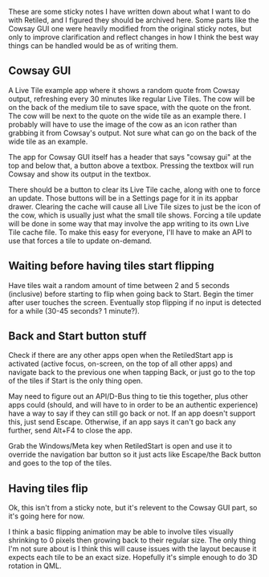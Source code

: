 These are some sticky notes I have written down about what I want to do with Retiled, and I figured they should be archived here. Some parts like the Cowsay GUI one were heavily modified from the original sticky notes, but only to improve clarification and reflect changes in how I think the best way things can be handled would be as of writing them.

## Cowsay GUI

A Live Tile example app where it shows a random quote from Cowsay output, refreshing every 30 minutes like regular Live Tiles. The cow will be on the back of the medium tile to save space, with the quote on the front. The cow will be next to the quote on the wide tile as an example there. I probably will have to use the image of the cow as an icon rather than grabbing it from Cowsay's output. Not sure what can go on the back of the wide tile as an example.

The app for Cowsay GUI itself has a header that says "cowsay gui" at the top and below that, a button above a textbox. Pressing the textbox will run Cowsay and show its output in the textbox.

There should be a button to clear its Live Tile cache, along with one to force an update. Those buttons will be in a Settings page for it in its appbar drawer. Clearing the cache will cause all Live Tile sizes to just be the icon of the cow, which is usually just what the small tile shows. Forcing a tile update will be done in some way that may involve the app writing to its own Live Tile cache file. To make this easy for everyone, I'll have to make an API to use that forces a tile to update on-demand.

## Waiting before having tiles start flipping

Have tiles wait a random amount of time between 2 and 5 seconds (inclusive) before starting to flip when going back to Start. Begin the timer after user touches the screen. Eventually stop flipping if no input is detected for a while (30-45 seconds? 1 minute?).

## Back and Start button stuff

Check if there are any other apps open when the RetiledStart app is activated (active focus, on-screen, on the top of all other apps) and navigate back to the previous one when tapping Back, or just go to the top of the tiles if Start is the only thing open.

May need to figure out an API/D-Bus thing to tie this together, plus other apps could (should, and will have to in order to be an authentic experience) have a way to say if they can still go back or not. If an app doesn't support this, just send Escape. Otherwise, if an app says it can't go back any further, send Alt+F4 to close the app.

Grab the Windows/Meta key when RetiledStart is open and use it to override the navigation bar button so it just acts like Escape/the Back button and goes to the top of the tiles.

## Having tiles flip

Ok, this isn't from a sticky note, but it's relevent to the Cowsay GUI part, so it's going here for now.

I think a basic flipping animation may be able to involve tiles visually shrinking to 0 pixels then growing back to their regular size. The only thing I'm not sure about is I think this will cause issues with the layout because it expects each tile to be an exact size. Hopefully it's simple enough to do 3D rotation in QML.
